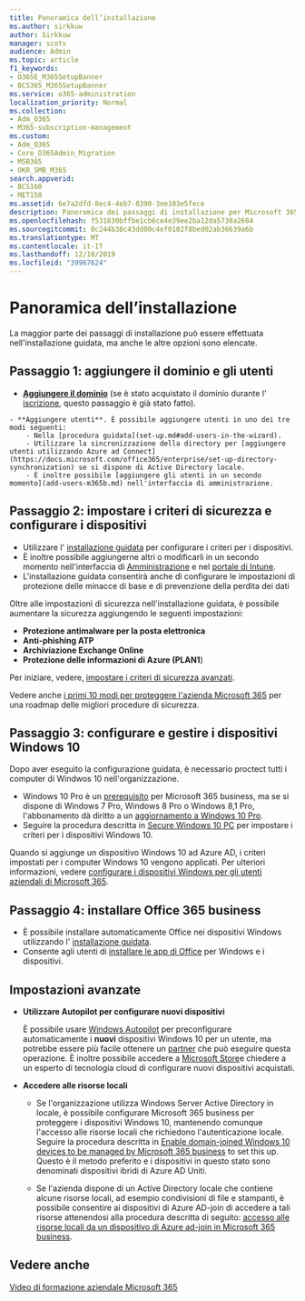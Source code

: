 ```yaml
---
title: Panoramica dell’installazione
ms.author: sirkkuw
author: Sirkkuw
manager: scotv
audience: Admin
ms.topic: article
f1_keywords:
- O365E_M365SetupBanner
- BCS365_M365SetupBanner
ms.service: o365-administration
localization_priority: Normal
ms.collection:
- Adm_O365
- M365-subscription-management
ms.custom:
- Adm_O365
- Core_O365Admin_Migration
- MSB365
- OKR_SMB_M365
search.appverid:
- BCS160
- MET150
ms.assetid: 6e7a2dfd-8ec4-4eb7-8390-3ee103e5fece
description: Panoramica dei passaggi di installazione per Microsoft 365 business.
ms.openlocfilehash: f531830bffbe1cb6ce4e39ee2ba12da5738a2684
ms.sourcegitcommit: 8c244b38c43dd00c4ef0102f8bed02ab36639a6b
ms.translationtype: MT
ms.contentlocale: it-IT
ms.lasthandoff: 12/10/2019
ms.locfileid: "39967624"
---
```

# <a name="overview-of-setup"></a>Panoramica dell’installazione

La maggior parte dei passaggi di installazione può essere effettuata nell'installazione guidata, ma anche le altre opzioni sono elencate.

## <a name="step-1-add-your-domain-and-users"></a>Passaggio 1: aggiungere il dominio e gli utenti

   - **[Aggiungere il dominio](set-up.md#add-your-domain-to-personalize-sign-in)** (se è stato acquistato il dominio durante l' [iscrizione](sign-up.md), questo passaggio è già stato fatto).

    - **Aggiungere utenti**. È possibile aggiungere utenti in uno dei tre modi seguenti:
        - Nella [procedura guidata](set-up.md#add-users-in-the-wizard).
        - Utilizzare la sincronizzazione della directory per [aggiungere utenti utilizzando Azure ad Connect](https://docs.microsoft.com/office365/enterprise/set-up-directory-synchronization) se si dispone di Active Directory locale.
        - È inoltre possibile [aggiungere gli utenti in un secondo momento](add-users-m365b.md) nell'interfaccia di amministrazione.
## <a name="step-2-set-up-security-policies-and-configure-devices"></a>Passaggio 2: impostare i criteri di sicurezza e configurare i dispositivi 

  - Utilizzare l' [installazione guidata](set-up.md#protect-your-organization) per configurare i criteri per i dispositivi. 
  - È inoltre possibile aggiungerne altri o modificarli in un secondo momento nell'interfaccia di [Amministrazione](view-policies-and-devices.md) e nel [portale di Intune](https://docs.microsoft.com/intune/tutorial-walkthrough-intune-portal).
  - L'installazione guidata consentirà anche di configurare le impostazioni di protezione delle minacce di base e di prevenzione della perdita dei dati
  
  Oltre alle impostazioni di sicurezza nell'installazione guidata, è possibile aumentare la sicurezza aggiungendo le seguenti impostazioni:


- **Protezione antimalware per la posta elettronica**
- **Anti-phishing ATP**
- **Archiviazione Exchange Online**
- **Protezione delle informazioni di Azure (PLAN1**)


Per iniziare, vedere, [impostare i criteri di sicurezza avanzati](set-up-advanced-security.md).

Vedere anche [i primi 10 modi per proteggere l'azienda Microsoft 365](https://docs.microsoft.com/office365/admin/security-and-compliance/secure-your-business-data) per una roadmap delle migliori procedure di sicurezza.

## <a name="step-3-set-up-and-manage-windows-10-devices"></a>Passaggio 3: configurare e gestire i dispositivi Windows 10

Dopo aver eseguito la configurazione guidata, è necessario proctect tutti i computer di Windwos 10 nell'organizzazione.
  
- Windows 10 Pro è un [prerequisito](pre-requisites-for-data-protection.md) per Microsoft 365 business, ma se si dispone di Windows 7 Pro, Windows 8 Pro o Windows 8,1 Pro, l'abbonamento dà diritto a un [aggiornamento a Windows 10 Pro](https://docs.microsoft.com/microsoft-365/business/upgrade-to-windows-pro-creators-update).
- Seguire la procedura descritta in [Secure Windows 10 PC](secure-win-10-pcs.md) per impostare i criteri per i dispositivi Windows 10.

Quando si aggiunge un dispositivo Windows 10 ad Azure AD, i criteri impostati per i computer Windows 10 vengono applicati. Per ulteriori informazioni, vedere [configurare i dispositivi Windows per gli utenti aziendali di Microsoft 365](set-up-windows-devices.md).

## <a name="step-4-install-office-365-business"></a>Passaggio 4: installare Office 365 business
- È possibile installare automaticamente Office nei dispositivi Windows utilizzando l' [installazione guidata](set-up.md#deploy-office-365-client-apps).
- Consente agli utenti di [installare le app di Office](https://docs.microsoft.com/office365/admin/setup/install-applications) per Windows e i dispositivi.
     
## <a name="advanced"></a>Impostazioni avanzate
- **Utilizzare Autopilot per configurare nuovi dispositivi**
            
     È possibile usare [Windows Autopilot](add-autopilot-devices-and-profile.md) per preconfigurare automaticamente i **nuovi** dispositivi Windows 10 per un utente, ma potrebbe essere più facile ottenere un [partner](https://www.microsoft.com/solution-providers/search) che può eseguire questa operazione. È inoltre possibile accedere a [Microsoft Store](https://go.microsoft.com/fwlink/?linkid=874598)e chiedere a un esperto di tecnologia cloud di configurare nuovi dispositivi acquistati.

- **Accedere alle risorse locali**

     - Se l'organizzazione utilizza Windows Server Active Directory in locale, è possibile configurare Microsoft 365 business per proteggere i dispositivi Windows 10, mantenendo comunque l'accesso alle risorse locali che richiedono l'autenticazione locale. Seguire la procedura descritta in [Enable domain-joined Windows 10 devices to be managed by Microsoft 365 business](manage-windows-devices.md) to set this up. Questo è il metodo preferito e i dispositivi in questo stato sono denominati dispositivi ibridi di Azure AD Uniti.

    - Se l'azienda dispone di un Active Directory locale che contiene alcune risorse locali, ad esempio condivisioni di file e stampanti, è possibile consentire ai dispositivi di Azure AD-join di accedere a tali risorse attenendosi alla procedura descritta di seguito: [accesso alle risorse locali da un dispositivo di Azure ad-join in Microsoft 365 business](access-resources.md).

## <a name="see-also"></a>Vedere anche

[Video di formazione aziendale Microsoft 365](https://support.office.com/article/6ab4bbcd-79cf-4000-a0bd-d42ce4d12816)
